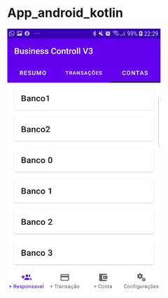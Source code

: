 # App_android_kotlin

<img src="/img/Screenshot_20210127-222938_Business Controll V3.jpg" width="350" height="600">
